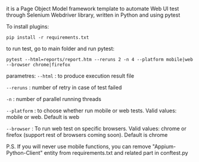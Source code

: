 it is a Page Object Model framework template to automate Web UI test through Selenium Webdriver library, written in Python and using pytest

To install plugins:

    pip install -r requirements.txt

to run test, go to main folder and run pytest:

    pytest --html=reports/report.htm --reruns 2 -n 4 --platform mobile|web --browser chrome|firefox

parametres:
`--html` : to produce execution result file

`--reruns` : number of retry in case of test failed

`-n` : number of parallel running threads

`--platform` : to choose whether run mobile or web tests. Valid values: mobile or web. Default is web

`--browser` : To run web test on specific browsers. Valid values: chrome or firefox (support rest of browsers coming soon). Default is chrome

P.S. If you will never use mobile functions, you can remove "Appium-Python-Client" entity from requirements.txt and related part in conftest.py
